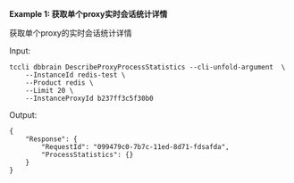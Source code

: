 **Example 1: 获取单个proxy实时会话统计详情**

获取单个proxy的实时会话统计详情

Input: 

```
tccli dbbrain DescribeProxyProcessStatistics --cli-unfold-argument  \
    --InstanceId redis-test \
    --Product redis \
    --Limit 20 \
    --InstanceProxyId b237ff3c5f30b0
```

Output: 
```
{
    "Response": {
        "RequestId": "099479c0-7b7c-11ed-8d71-fdsafda",
        "ProcessStatistics": {}
    }
}
```

